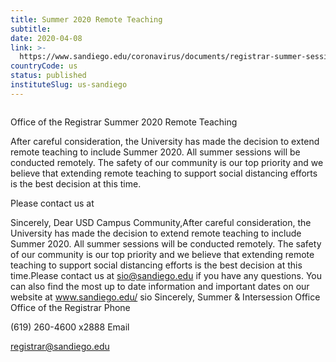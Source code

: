 ```yaml
---
title: Summer 2020 Remote Teaching
subtitle: 
date: 2020-04-08
link: >-
  https://www.sandiego.edu/coronavirus/documents/registrar-summer-sessions-2020.html
countryCode: us
status: published
instituteSlug: us-sandiego
---
```

![]()

Office of the Registrar Summer 2020 Remote Teaching



After careful consideration, the University has made the decision to extend remote teaching to include Summer 2020. All summer sessions will be conducted remotely. The safety of our community is our top priority and we believe that extending remote teaching to support social distancing efforts is the best decision at this time.



Please contact us at



Sincerely, Dear USD Campus Community,After careful consideration, the University has made the decision to extend remote teaching to include Summer 2020. All summer sessions will be conducted remotely. The safety of our community is our top priority and we believe that extending remote teaching to support social distancing efforts is the best decision at this time.Please contact us at sio@sandiego.edu if you have any questions. You can also find the most up to date information and important dates on our website at www.sandiego.edu/ sio Sincerely, Summer & Intersession Office Office of the Registrar Phone

(619) 260-4600 x2888 Email

registrar@sandiego.edu